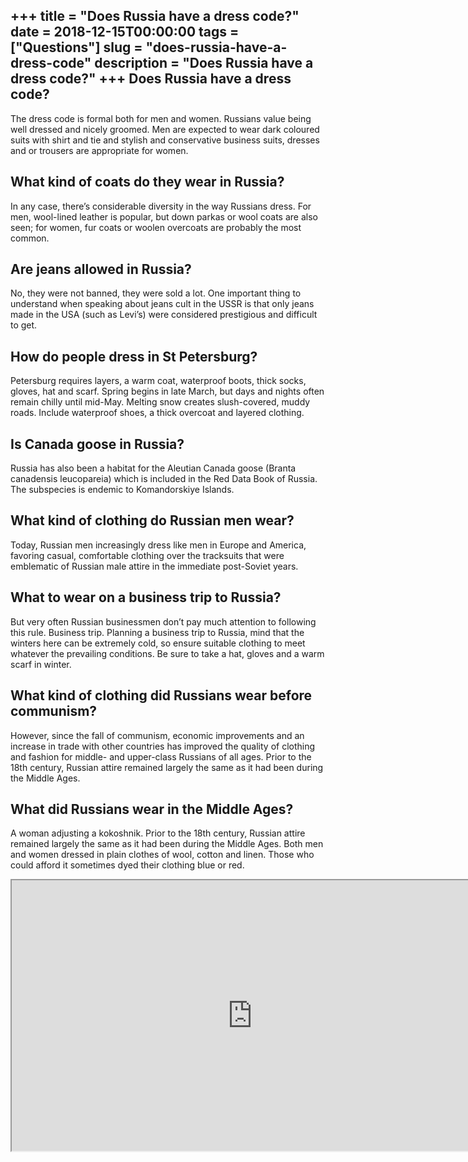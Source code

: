 +++
title = "Does Russia have a dress code?"
date = 2018-12-15T00:00:00
tags = ["Questions"]
slug = "does-russia-have-a-dress-code"
description = "Does Russia have a dress code?"
+++
Does Russia have a dress code?
------------------------------

The dress code is formal both for men and women. Russians value being well dressed and nicely groomed. Men are expected to wear dark coloured suits with shirt and tie and stylish and conservative business suits, dresses and or trousers are appropriate for women.

What kind of coats do they wear in Russia?
------------------------------------------

In any case, there’s considerable diversity in the way Russians dress. For men, wool-lined leather is popular, but down parkas or wool coats are also seen; for women, fur coats or woolen overcoats are probably the most common.

Are jeans allowed in Russia?
----------------------------

No, they were not banned, they were sold a lot. One important thing to understand when speaking about jeans cult in the USSR is that only jeans made in the USA (such as Levi’s) were considered prestigious and difficult to get.

How do people dress in St Petersburg?
-------------------------------------

Petersburg requires layers, a warm coat, waterproof boots, thick socks, gloves, hat and scarf. Spring begins in late March, but days and nights often remain chilly until mid-May. Melting snow creates slush-covered, muddy roads. Include waterproof shoes, a thick overcoat and layered clothing.

Is Canada goose in Russia?
--------------------------

Russia has also been a habitat for the Aleutian Canada goose (Branta canadensis leucopareia) which is included in the Red Data Book of Russia. The subspecies is endemic to Komandorskiye Islands.

What kind of clothing do Russian men wear?
------------------------------------------

Today, Russian men increasingly dress like men in Europe and America, favoring casual, comfortable clothing over the tracksuits that were emblematic of Russian male attire in the immediate post-Soviet years.

What to wear on a business trip to Russia?
------------------------------------------

But very often Russian businessmen don’t pay much attention to following this rule. Business trip. Planning a business trip to Russia, mind that the winters here can be extremely cold, so ensure suitable clothing to meet whatever the prevailing conditions. Be sure to take a hat, gloves and a warm scarf in winter.

What kind of clothing did Russians wear before communism?
---------------------------------------------------------

However, since the fall of communism, economic improvements and an increase in trade with other countries has improved the quality of clothing and fashion for middle- and upper-class Russians of all ages. Prior to the 18th century, Russian attire remained largely the same as it had been during the Middle Ages.

What did Russians wear in the Middle Ages?
------------------------------------------

A woman adjusting a kokoshnik. Prior to the 18th century, Russian attire remained largely the same as it had been during the Middle Ages. Both men and women dressed in plain clothes of wool, cotton and linen. Those who could afford it sometimes dyed their clothing blue or red.

<iframe allow="accelerometer; autoplay; clipboard-write; encrypted-media; gyroscope; picture-in-picture" allowfullscreen="" class="__youtube_prefs__  epyt-is-override  no-lazyload" data-no-lazy="1" data-origheight="433" data-origwidth="770" data-skipgform_ajax_framebjll="" height="433" id="_ytid_47106" loading="lazy" src="https://www.youtube.com/embed/2pVu9PDhm2Y?enablejsapi=1&autoplay=0&cc_load_policy=0&cc_lang_pref=&iv_load_policy=1&loop=0&modestbranding=0&rel=1&fs=1&playsinline=0&autohide=2&theme=dark&color=red&controls=1&" title="YouTube player" width="770"></iframe>